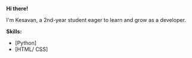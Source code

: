 **Hi there!**

I'm Kesavan, a 2nd-year student eager to learn and grow as a developer. 

**Skills:**
* [Python]
* [HTML/ CSS]
  
